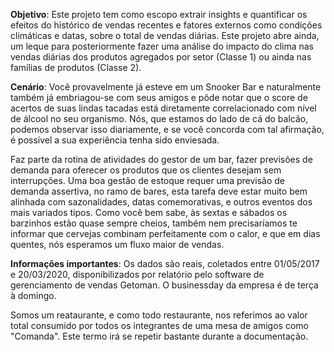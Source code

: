 **Objetivo**: Este projeto tem como escopo extrair insights e quantificar os efeitos do histórico de vendas recentes e fatores externos como condições climáticas e datas, sobre o total de vendas diárias. Este projeto abre ainda, um leque para posteriormente fazer uma análise do impacto do clima nas vendas diárias dos produtos agregados por setor (Classe 1) ou ainda nas famílias de produtos (Classe 2).

**Cenário**: Você provavelmente já esteve em um Snooker Bar e naturalmente também já embriagou-se com seus amigos e pôde notar que o score de acertos de suas lindas tacadas está diretamente correlacionado com nível de álcool no seu organismo. Nós, que estamos do lado de cá do balcão, podemos observar isso diariamente, e se você concorda com tal afirmação, é possível a sua experiência tenha sido enviesada.

Faz parte da rotina de atividades do gestor de um bar, fazer previsões de demanda para oferecer os produtos que os clientes desejam sem interrupções. Uma boa gestão de estoque requer uma previsão de demanda assertiva, no ramo de bares, esta tarefa deve estar muito bem alinhada com sazonalidades, datas comemorativas, e outros eventos dos mais variados tipos. Como você bem sabe, às sextas e sábados os barzinhos estão quase sempre cheios, também nem precisaríamos te informar que cervejas combinam perfeitamente com o calor, e que em dias quentes, nós esperamos um fluxo maior de vendas.

**Informações importantes**: Os dados são reais, coletados entre 01/05/2017 e 20/03/2020, disponibilizados por relatório pelo software de gerenciamento de vendas Getoman. O businessday da empresa é de terça à domingo.

Somos um reataurante, e como todo restaurante, nos referimos ao valor total consumido por todos os integrantes de uma mesa de amigos como "Comanda". Este termo irá se repetir bastante durante a documentação.
